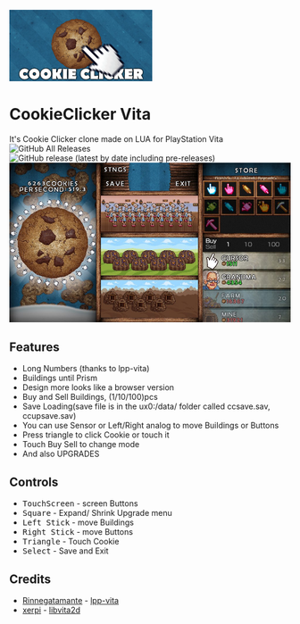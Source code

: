 ![](/logo.png)
# CookieClicker Vita
It's Cookie Clicker clone made on LUA for PlayStation Vita<br>
![GitHub All Releases](https://img.shields.io/github/downloads/Creckeryop/CookieClicker-Vita/total?style=flat-square)
![GitHub release (latest by date including pre-releases)](https://img.shields.io/github/v/release/Creckeryop/CookieClicker-Vita?include_prereleases&style=flat-square)
![](/screenshot.jpg)
## Features
* Long Numbers (thanks to lpp-vita)
* Buildings until Prism
* Design more looks like a browser version
* Buy and Sell Buildings, (1/10/100)pcs
* Save Loading(save file is in the ux0:/data/ folder called ccsave.sav, ccupsave.sav)
* You can use Sensor or Left/Right analog to move Buildings or Buttons
* Press triangle to click Cookie or touch it
* Touch Buy Sell to change mode
* And also UPGRADES
## Controls
* <kbd>TouchScreen</kbd> - screen Buttons
* <kbd>Square</kbd> - Expand/ Shrink Upgrade menu
* <kbd>Left Stick</kbd> - move Buildings
* <kbd>Right Stick</kbd> - move Buttons
* <kbd>Triangle</kbd> - Touch Cookie
* <kbd>Select</kbd> - Save and Exit
## Credits
* [Rinnegatamante](https://github.com/Rinnegatamante/) - [lpp-vita](https://github.com/Rinnegatamante/lpp-vita)
* [xerpi](https://github.com/xerpi/) - [libvita2d](https://github.com/xerpi/libvita2d)
